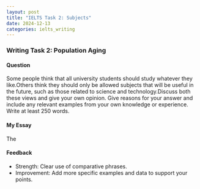 ```yaml
---
layout: post
title: "IELTS Task 2: Subjects"
date: 2024-12-13
categories: ielts_writing
---
```


### Writing Task 2: Population Aging

#### Question
Some people think that all university students should study whatever they like.Others think they should only be allowed subjects that will be useful in the future, such as those related to science and technology.Discuss both these views and give your own opinion. Give reasons for your answer and include any relevant examples from your own knowledge or experience. Write at least 250 words.

#### My Essay
The

#### Feedback
- Strength: Clear use of comparative phrases.
- Improvement: Add more specific examples and data to support your points.
